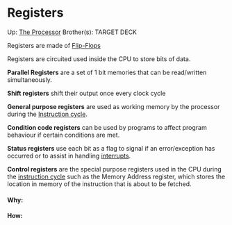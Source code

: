 # Registers

Up: [The Processor](the_processor)
Brother(s):
TARGET DECK

Registers are made of [Flip-Flops](flip-flops)

Registers are circuited used inside the CPU to store bits of data.

**Parallel Registers** are a set of 1 bit memories that can be read/written simultaneously.

**Shift registers** shift their output once every clock cycle

**General purpose registers** are used as working memory by the processor during the [Instruction cycle](instruction_cycle).

**Condition code registers** can be used by programs to affect program behaviour if certain conditions are met.

**Status registers** use each bit as a flag to signal if an error/exception has occurred or to assist in handling [interrupts](interrupts). 

**Control registers** are the special purpose registers used in the CPU during the [instruction cycle](instruction_cycle) such as the Memory Address register, which stores the location in memory of the instruction that is about to be fetched.
































#### Why:
#### How:









